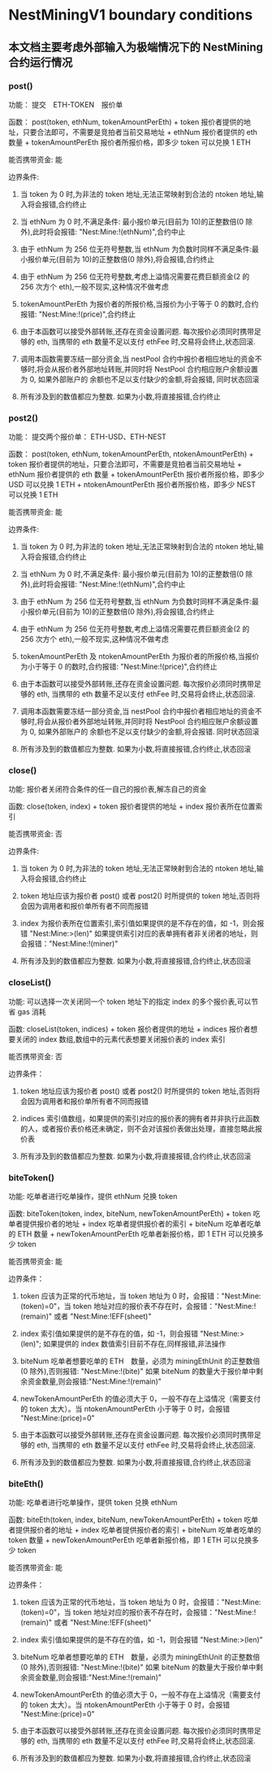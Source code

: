 # NestMiningV1 boundary conditions

## 本文档主要考虑外部输入为极端情况下的  NestMining 合约运行情况

### post()
功能： 提交　ETH-TOKEN　报价单

函数： post(token, ethNum, tokenAmountPerEth)
      + token 报价者提供的地址，只要合法即可，不需要是竞拍者当前交易地址
      + ethNum 报价者提供的 eth 数量
      + tokenAmountPerEth 报价者所报价格，即多少 token 可以兑换 1 ETH

能否携带资金: 能

边界条件:
1. 当 token 为 0 时,为非法的 token 地址,无法正常映射到合法的 ntoken 地址,输入将会报错,合约终止

2. 当 ethNum 为 0 时,不满足条件: 最小报价单元(目前为 10)的正整数倍(0 除外),此时将会报错: "Nest:Mine:!(ethNum)",合约中止

3. 由于 ethNum 为 256 位无符号整数,当 ethNum 为负数时同样不满足条件:最小报价单元(目前为 10)的正整数倍(0 除外),将会报错,合约终止

4. 由于 ethNum 为 256 位无符号整数,考虑上溢情况需要花费巨额资金(2 的 256 次方个 eth),一般不现实,这种情况不做考虑

5. tokenAmountPerEth 为报价者的所报价格,当报价为小于等于 0 的数时,合约报错: "Nest:Mine:!(price)",合约终止

6. 由于本函数可以接受外部转账,还存在资金设置问题. 每次报价必须同时携带足够的 eth, 当携带的 eth 数量不足以支付 ethFee 时,交易将会终止,状态回滚.

7. 调用本函数需要冻结一部分资金,当 nestPool 合约中报价者相应地址的资金不够时,将会从报价者外部地址转账,并同时将 NestPool 合约相应账户余额设置为 0, 如果外部账户的
   余额也不足以支付缺少的金额,将会报错, 同时状态回滚

8. 所有涉及到的数值都应为整数. 如果为小数,将直接报错,合约终止


### post2()
功能： 提交两个报价单： ETH-USD、ETH-NEST

函数： post(token, ethNum, tokenAmountPerEth, ntokenAmountPerEth)
      + token 报价者提供的地址，只要合法即可，不需要是竞拍者当前交易地址
      + ethNum 报价者提供的 eth 数量
      + tokenAmountPerEth 报价者所报价格，即多少 USD 可以兑换 1 ETH
      + ntokenAmountPerEth 报价者所报价格，即多少 NEST 可以兑换 1 ETH

能否携带资金: 能

边界条件:
1. 当 token 为 0 时,为非法的 token 地址,无法正常映射到合法的 ntoken 地址,输入将会报错,合约终止

2. 当 ethNum 为 0 时,不满足条件: 最小报价单元(目前为 10)的正整数倍(0 除外),此时将会报错: "Nest:Mine:!(ethNum)",合约中止

3. 由于 ethNum 为 256 位无符号整数,当 ethNum 为负数时同样不满足条件:最小报价单元(目前为 10)的正整数倍(0 除外),将会报错,合约终止

4. 由于 ethNum 为 256 位无符号整数,考虑上溢情况需要花费巨额资金(2 的 256 次方个 eth),一般不现实,这种情况不做考虑

5. tokenAmountPerEth 及 ntokenAmountPerEth 为报价者的所报价格,当报价为小于等于 0 的数时,合约报错: "Nest:Mine:!(price)",合约终止

6. 由于本函数可以接受外部转账,还存在资金设置问题. 每次报价必须同时携带足够的 eth, 当携带的 eth 数量不足以支付 ethFee 时,交易将会终止,状态回滚.

7. 调用本函数需要冻结一部分资金,当 nestPool 合约中报价者相应地址的资金不够时,将会从报价者外部地址转账,并同时将 NestPool 合约相应账户余额设置为 0, 如果外部账户的
   余额也不足以支付缺少的金额,将会报错. 同时状态回滚

8. 所有涉及到的数值都应为整数. 如果为小数,将直接报错,合约终止,状态回滚


### close()
功能: 报价者关闭符合条件的任一自己的报价表,解冻自己的资金

函数: close(token, index)
     + token 报价者提供的地址
     + index 报价表所在位置索引

能否携带资金: 否

边界条件:
1. 当 token 为 0 时,为非法的 token 地址,无法正常映射到合法的 ntoken 地址,输入将会报错,合约终止

2. token 地址应该为报价者 post() 或者 post2() 时所提供的 token 地址,否则将会因为调用者和报价单所有者不同而报错

3. index 为报价表所在位置索引,索引值如果提供的是不存在的值，如 -1，则会报错 "Nest:Mine:>(len)"
         如果提供索引对应的表单拥有者非关闭者的地址，则会报错："Nest:Mine:!(miner)"

4. 所有涉及到的数值都应为整数. 如果为小数,将直接报错,合约终止,状态回滚


### closeList()
功能: 可以选择一次关闭同一个 token 地址下的指定 index 的多个报价表,可以节省 gas 消耗

函数: closeList(token, indices)
     + token 报价者提供的地址
     + indices 报价者想要关闭的 index 数组,数组中的元素代表想要关闭报价表的 index 索引

能否携带资金: 否

边界条件：
1. token 地址应该为报价者 post() 或者 post2() 时所提供的 token 地址,否则将会因为调用者和报价单所有者不同而报错

2. indices 索引值数组，如果提供的索引对应的报价表的拥有者并非执行此函数的人，或者报价表价格还未确定，则不会对该报价表做出处理，直接忽略此报价表

3. 所有涉及到的数值都应为整数. 如果为小数,将直接报错,合约终止,状态回滚


### biteToken()
功能: 吃单者进行吃单操作，提供 ethNum 兑换 token 

函数: biteToken(token, index, biteNum, newTokenAmountPerEth)
     + token 吃单者提供报价者的地址
     + index 吃单者提供报价者的索引
     + biteNum 吃单者吃单的 ETH 数量
     + newTokenAmountPerEth 吃单者新报价格，即 1 ETH 可以兑换多少 token

能否携带资金: 能

边界条件：
1. token 应该为正常的代币地址，当 token 地址为 0 时，会报错："Nest:Mine:(token)=0"，当 token 地址对应的报价表不存在时，会报错："Nest:Mine:!(remain)" 或者 "Nest:Mine:!EFF(sheet)"

2. index 索引值如果提供的是不存在的值，如 -1，则会报错 "Nest:Mine:>(len)"; 如果提供的 index 数值索引目前不存在,同样报错,非法操作

3. biteNum 吃单者想要吃单的 ETH　数量，必须为 miningEthUnit 的正整数倍(0 除外),否则报错: "Nest:Mine:!(bite)"
           如果 biteNum 的数量大于报价单中剩余资金数量,则会报错:"Nest:Mine:!(remain)"

4. newTokenAmountPerEth 的值必须大于 0，一般不存在上溢情况（需要支付的 token 太大）。当 ntokenAmountPerEth 小于等于 0 时，会报错 "Nest:Mine:(price)=0"

5. 由于本函数可以接受外部转账,还存在资金设置问题. 每次报价必须同时携带足够的 eth, 当携带的 eth 数量不足以支付 ethFee 时,交易将会终止,状态回滚.

6. 所有涉及到的数值都应为整数. 如果为小数,将直接报错,合约终止,状态回滚


### biteEth()
功能: 吃单者进行吃单操作，提供 token 兑换 ethNum

函数: biteEth(token, index, biteNum,  newTokenAmountPerEth)
     + token 吃单者提供报价者的地址
     + index 吃单者提供报价者的索引
     + biteNum 吃单者吃单的 token 数量
     + newTokenAmountPerEth 吃单者新报价格，即 1 ETH 可以兑换多少 token

能否携带资金: 能

边界条件：
1. token 应该为正常的代币地址，当 token 地址为 0 时，会报错："Nest:Mine:(token)=0"，当 token 地址对应的报价表不存在时，会报错："Nest:Mine:!(remain)" 或者 "Nest:Mine:!EFF(sheet)"

2. index 索引值如果提供的是不存在的值，如 -1，则会报错 "Nest:Mine:>(len)"

3. biteNum 吃单者想要吃单的 ETH　数量，必须为 miningEthUnit 的正整数倍(0 除外),否则报错: "Nest:Mine:!(bite)"
           如果 biteNum 的数量大于报价单中剩余资金数量,则会报错:"Nest:Mine:!(remain)"

4. newTokenAmountPerEth 的值必须大于 0，一般不存在上溢情况（需要支付的 token 太大）。当 ntokenAmountPerEth 小于等于 0 时，会报错 "Nest:Mine:(price)=0"

5. 由于本函数可以接受外部转账,还存在资金设置问题. 每次报价必须同时携带足够的 eth, 当携带的 eth 数量不足以支付 ethFee 时,交易将会终止,状态回滚.

6. 所有涉及到的数值都应为整数. 如果为小数,将直接报错,合约终止,状态回滚